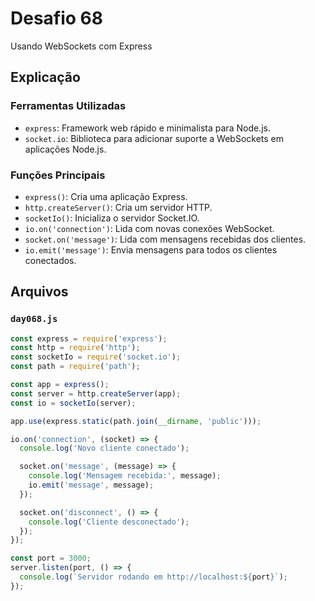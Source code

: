 # Desafio 68

Usando WebSockets com Express

## Explicação

### Ferramentas Utilizadas

- `express`: Framework web rápido e minimalista para Node.js.
- `socket.io`: Biblioteca para adicionar suporte a WebSockets em aplicações Node.js.

### Funções Principais

- `express()`: Cria uma aplicação Express.
- `http.createServer()`: Cria um servidor HTTP.
- `socketIo()`: Inicializa o servidor Socket.IO.
- `io.on('connection')`: Lida com novas conexões WebSocket.
- `socket.on('message')`: Lida com mensagens recebidas dos clientes.
- `io.emit('message')`: Envia mensagens para todos os clientes conectados.

## Arquivos

### `day068.js`

```js
const express = require('express');
const http = require('http');
const socketIo = require('socket.io');
const path = require('path');

const app = express();
const server = http.createServer(app);
const io = socketIo(server);

app.use(express.static(path.join(__dirname, 'public')));

io.on('connection', (socket) => {
  console.log('Novo cliente conectado');

  socket.on('message', (message) => {
    console.log('Mensagem recebida:', message);
    io.emit('message', message);
  });

  socket.on('disconnect', () => {
    console.log('Cliente desconectado');
  });
});

const port = 3000;
server.listen(port, () => {
  console.log(`Servidor rodando em http://localhost:${port}`);
});
```